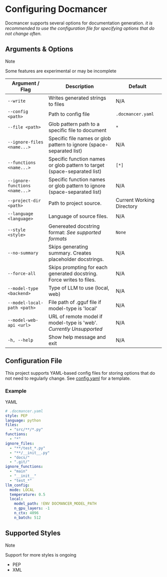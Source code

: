 # Configuring Docmancer

Docmancer supports several options for documentation generation.
*it is recommended to use the configuration file for specifying options that do not change often.*

## Arguments & Options

> [!NOTE]
> Some features are experimental or may be incomplete

| Argument / Flag            | Description                                                 | Default |
| -------------------------- | ----------------------------------------------------------- | ------- |
| `--write`                  | Writes generated strings to files                           | N/A     |
| `--config <path>`          | Path to config file                                         | `.docmancer.yaml`     |
| `--file <path>`            | Glob pattern path to a specific file to document            | `*`  |
| `--ignore-files <name...>` | Specific file names or glob pattern to ignore (space-separated list) | N/A |
| `--functions <name...>`    | Specific function names or glob pattern to target (space-separated list) | `[*]`    |
| `--ignore-functions <name...>`| Specific function names or glob pattern to ignore (space-separated list) | N/A   |
| `--project-dir <path>`     | Path to project source.                                     | Current Working Directory |
| `--language <language>`    | Language of source files.                                   | N/A |
| `--style <style>`          | Genereated docstring format: *See supported formats*        | `None`    |
| `--no-summary`  | Skips generating summary. Creates placeholder docstrings.   | N/A |
| `--force-all`    | Skips prompting for each generated docstring. Force writes to files.    | N/A |
| `--model-type <backend>`   | Type of LLM to use (local, web)                             | N/A |
| `--model-local-path <path>`| File path of .gguf file if model-type is 'local'            | N/A |
| `--model-web-api <url>`    | URL of remote model if model-type is 'web'. _Currently Unsupported_   | N/A |
| `-h, --help`               | Show help message and exit                                  | N/A     |

## Configuration File

This project supports YAML-based config files for storing options that do not need to regularly change.
See [config.yaml](../config.yaml) for a template.

### Example

YAML

```yml
# .docmancer.yaml
style: PEP
language: python
files:
  - "src/**/*.py"
functions:
  - "*"
ignore_files:
  - "**/test_*.py"     
  - "**/__init__.py"     
  - "docs/"               
  - ".git/"        
ignore_functions:
  - "main"               
  - "__init__"
  - "test_*"
llm_config:
  mode: LOCAL
  temperature: 0.5   
  local:
    model_path: !ENV DOCMANCER_MODEL_PATH 
    n_gpu_layers: -1 
    n_ctx: 4096        
    n_batch: 512 

```

## Supported Styles

> [!NOTE]
> Support for more styles is ongoing

- PEP
- XML
